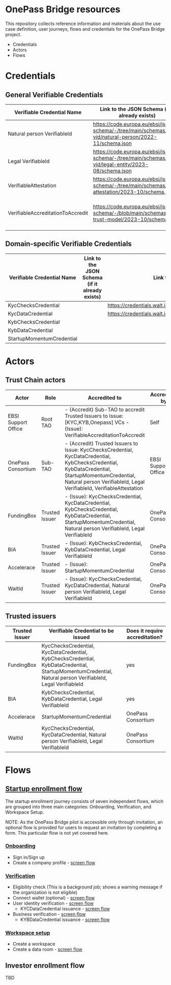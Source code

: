 # OnePass Bridge resources

This repository collects reference information and materials about the use case definition, user journeys, flows and credentials for the OnePass Bridge project.

- Credentials
- Actors
- Flows


# Credentials

## General Verifiable Credentials

| Verifiable Credential Name	| Link to the JSON Schema (if it already exists) |	Link to Examples |
|---|---|---|
| Natural person VerifiableId | https://code.europa.eu/ebsi/json-schema/-/tree/main/schemas/ebsi-vid/natural-person/2022-11/schema.json | https://code.europa.eu/ebsi/json-schema/-/tree/main/schemas/ebsi-vid/natural-person/2022-11/examples |
| Legal VerifiableId | https://code.europa.eu/ebsi/json-schema/-/tree/main/schemas/ebsi-vid/legal-entity/2023-08/schema.json | https://code.europa.eu/ebsi/json-schema/-/tree/main/schemas/ebsi-vid/legal-entity/2023-08/examples |
| VerifiableAttestation | https://code.europa.eu/ebsi/json-schema/-/tree/main/schemas/ebsi-attestation/2023-10/schema.json | https://code.europa.eu/ebsi/json-schema/-/tree/main/schemas/ebsi-attestation/2023-10/examples |
| VerifiableAccreditationToAccredit | https://code.europa.eu/ebsi/json-schema/-/blob/main/schemas/ebsi-trust-model/2023-10/schema.json | https://code.europa.eu/ebsi/json-schema/-/blob/main/schemas/ebsi-trust-model/2023-10/examples/TI-accredited-to-attest.json |

## Domain-specific Verifiable Credentials

| Verifiable Credential Name	| Link to the JSON Schema (if it already exists) |	Link to Examples |
|---|---|---|
| KycChecksCredential |  | https://credentials.walt.id/credentials/kycdatacredential |
| KycDataCredential |  |  https://credentials.walt.id/credentials/kycdatacredential |
| KybChecksCredential |  |
| KybDataCredential |  |
| StartupMomentumCredential |  |

# Actors

## Trust Chain actors

| Actor | Role | Accredited to| Accredited by |
|---|---|---|---|
| EBSI Support Office | Root TAO | - (Accredit) Sub-TAO to accredit Trusted Issuers to Issue: [KYC,KYB,Onepass] VCs - (Issue): VerifiableAccreditationToAccredit | Self | |
| OnePass Consortium | Sub-TAO | - (Accredit) Trusted Issuers to Issue: KycChecksCredential, KycDataCredential, KybChecksCredential, KybDataCredential, StartupMomentumCredential, Natural person VerifiableId, Legal VerifiableId, VerifiableAttestation | EBSI Support Office |
| FundingBox | Trusted Issuer | - (Issue): KycChecksCredential, KycDataCredential, KybChecksCredential, KybDataCredential, StartupMomentumCredential, Natural person VerifiableId, Legal VerifiableId | OnePass Consortium  |
| BIA | Trusted Issuer | - (Issue): KybChecksCredential, KybDataCredential, Legal VerifiableId | OnePass Consortium |
| Accelerace | Trusted Issuer | - (Issue): StartupMomentumCredential | OnePass Consortium  |
| WaltId | Trusted Issuer | - (Issue): KycChecksCredential, KycDataCredential, Natural person VerifiableId, Legal VerifiableId | OnePass Consortium  |  


## Trusted issuers

| Trusted Issuer |	Verifiable Credential to be issued |	Does it require accreditation? |
|---|---|---|
| FundingBox | KycChecksCredential, KycDataCredential, KybChecksCredential, KybDataCredential, StartupMomentumCredential, Natural person VerifiableId, Legal VerifiableId | yes |
| BIA | KybChecksCredential, KybDataCredential, Legal VerifiableId | yes |
| Accelerace | StartupMomentumCredential | OnePass Consortium |  yes |
| WaltId | KycChecksCredential, KycDataCredential, Natural person VerifiableId, Legal VerifiableId | OnePass Consortium | yes |


# Flows

## [Startup enrollment flow](screen-flows/startup-enrollment-flow)

The startup enrollment journey consists of seven independent flows, which are grouped into three main categories: Onboarding, Verification, and Workspace Setup. 

NOTE: As the OnePass Bridge pilot is accessible only through invitation, an optional flow is provided for users to request an invitation by completing a form. This particular flow is not yet covered here.

### [Onboarding](screen-flows/startup-enrollment-flow)

- Sign in/Sign up
- Create a company profile - [screen flow](screen-flows/startup-enrollment-flow/1-onboarding/1.2-create-organization-profile)

### [Verification](screen-flows/startup-enrollment-flow/2-verification)

- Eligibility check (This is a background job; shows a warning message if the organization is not eligible)
- Connect wallet (optional) - [screen flow](screen-flows/startup-enrollment-flow/2-verification/2.1-connect-wallet)
- User identity verification - [screen flow](screen-flows/startup-enrollment-flow/2-verification/2.2-KYC)
  - KYCDataCredential issuance - [screen flow](screen-flows/startup-enrollment-flow/2-verification/2.4-KYB)
- Business verification - [screen flow](screen-flows/startup-enrollment-flow/2-verification/2.4-KYB)
  - KYBDataCredential issuance  - [screen flow](screen-flows/startup-enrollment-flow/2-verification/2.5-KYB-credential-issuance) 

### [Workspace setup](screen-flows/startup-enrollment-flow/3-workspace-setup)

- Create a workspace
- Create a data room  - [screen flow](screen-flows/startup-enrollment-flow/3-workspace-setup/3.2-create-data-room)







## Investor enrollment flow

TBD
